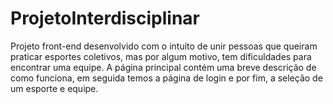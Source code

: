 # ProjetoInterdisciplinar
Projeto front-end desenvolvido com o intuito de unir pessoas que queiram praticar esportes coletivos, mas por algum motivo, tem dificuldades para encontrar uma equipe.
A página principal contém uma breve descrição de como funciona, em seguida temos a página de login e por fim, a seleção de um esporte e equipe.
